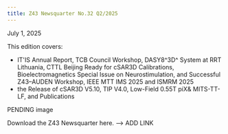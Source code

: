 ```yaml
---
title: Z43 Newsquarter No.32 Q2/2025
---
```

July 1, 2025

This edition covers:  
- IT'IS Annual Report, TCB Council Workshop, DASY8^3D^ System at RRT Lithuania, CTTL Beijing Ready for cSAR3D Calibrations, Bioelectromagnetics Special Issue on Neurostimulation, and Successful Z43–AUDEN Workshop, IEEE MTT IMS 2025 and ISMRM 2025
- the Release of cSAR3D V5.10, TIP V4.0, Low-Field 0.55T piX& MITS-TT-LF, and Publications

PENDING image 

Download the Z43 Newsquarter here. --> ADD LINK
